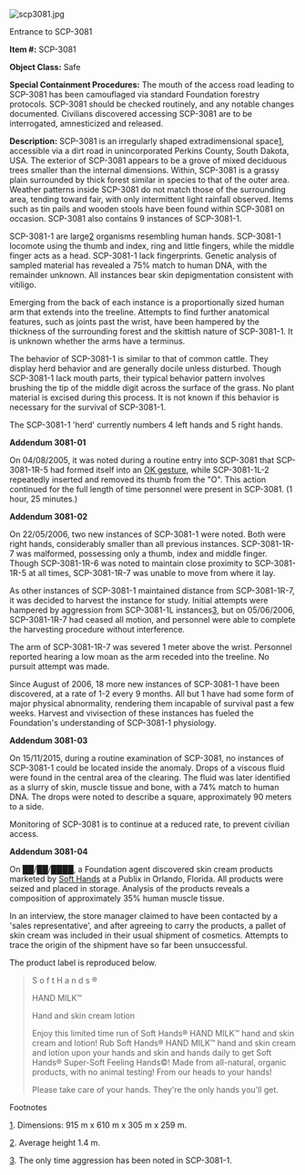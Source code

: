 ![scp3081.jpg](http://scp-wiki.wdfiles.com/local--files/scp-3081/scp3081.jpg)

Entrance to SCP-3081

**Item #:** SCP-3081

**Object Class:** Safe

**Special Containment Procedures:** The mouth of the access road leading to SCP-3081 has been camouflaged via standard Foundation forestry protocols. SCP-3081 should be checked routinely, and any notable changes documented. Civilians discovered accessing SCP-3081 are to be interrogated, amnesticized and released.

**Description:** SCP-3081 is an irregularly shaped extradimensional space[1](javascript:;), accessible via a dirt road in unincorporated Perkins County, South Dakota, USA. The exterior of SCP-3081 appears to be a grove of mixed deciduous trees smaller than the internal dimensions. Within, SCP-3081 is a grassy plain surrounded by thick forest similar in species to that of the outer area. Weather patterns inside SCP-3081 do not match those of the surrounding area, tending toward fair, with only intermittent light rainfall observed. Items such as tin pails and wooden stools have been found within SCP-3081 on occasion. SCP-3081 also contains 9 instances of SCP-3081-1.

SCP-3081-1 are large[2](javascript:;) organisms resembling human hands. SCP-3081-1 locomote using the thumb and index, ring and little fingers, while the middle finger acts as a head. SCP-3081-1 lack fingerprints. Genetic analysis of sampled material has revealed a 75% match to human DNA, with the remainder unknown. All instances bear skin depigmentation consistent with vitiligo.

Emerging from the back of each instance is a proportionally sized human arm that extends into the treeline. Attempts to find further anatomical features, such as joints past the wrist, have been hampered by the thickness of the surrounding forest and the skittish nature of SCP-3081-1. It is unknown whether the arms have a terminus.

The behavior of SCP-3081-1 is similar to that of common cattle. They display herd behavior and are generally docile unless disturbed. Though SCP-3081-1 lack mouth parts, their typical behavior pattern involves brushing the tip of the middle digit across the surface of the grass. No plant material is excised during this process. It is not known if this behavior is necessary for the survival of SCP-3081-1.

The SCP-3081-1 'herd' currently numbers 4 left hands and 5 right hands.

**Addendum 3081-01**

On 04/08/2005, it was noted during a routine entry into SCP-3081 that SCP-3081-1R-5 had formed itself into an [OK gesture](https://en.wikipedia.org/wiki/OK_(gesture)), while SCP-3081-1L-2 repeatedly inserted and removed its thumb from the "O". This action continued for the full length of time personnel were present in SCP-3081. (1 hour, 25 minutes.)

**Addendum 3081-02**

On 22/05/2006, two new instances of SCP-3081-1 were noted. Both were right hands, considerably smaller than all previous instances. SCP-3081-1R-7 was malformed, possessing only a thumb, index and middle finger. Though SCP-3081-1R-6 was noted to maintain close proximity to SCP-3081-1R-5 at all times, SCP-3081-1R-7 was unable to move from where it lay.

As other instances of SCP-3081-1 maintained distance from SCP-3081-1R-7, it was decided to harvest the instance for study. Initial attempts were hampered by aggression from SCP-3081-1L instances[3](javascript:;), but on 05/06/2006, SCP-3081-1R-7 had ceased all motion, and personnel were able to complete the harvesting procedure without interference.

The arm of SCP-3081-1R-7 was severed 1 meter above the wrist. Personnel reported hearing a low moan as the arm receded into the treeline. No pursuit attempt was made.

Since August of 2006, 18 more new instances of SCP-3081-1 have been discovered, at a rate of 1-2 every 9 months. All but 1 have had some form of major physical abnormality, rendering them incapable of survival past a few weeks. Harvest and vivisection of these instances has fueled the Foundation's understanding of SCP-3081-1 physiology.

**Addendum 3081-03**

On 15/11/2015, during a routine examination of SCP-3081, no instances of SCP-3081-1 could be located inside the anomaly. Drops of a viscous fluid were found in the central area of the clearing. The fluid was later identified as a slurry of skin, muscle tissue and bone, with a 74% match to human DNA. The drops were noted to describe a square, approximately 90 meters to a side.

Monitoring of SCP-3081 is to continue at a reduced rate, to prevent civilian access.

**Addendum 3081-04**

On ██/██/████, a Foundation agent discovered skin cream products marketed by [Soft Hands](http://www.scp-wiki.net/scp-2494) at a Publix in Orlando, Florida. All products were seized and placed in storage. Analysis of the products reveals a composition of approximately 35% human muscle tissue.

In an interview, the store manager claimed to have been contacted by a 'sales representative', and after agreeing to carry the products, a pallet of skin cream was included in their usual shipment of cosmetics. Attempts to trace the origin of the shipment have so far been unsuccessful.

The product label is reproduced below.

> S o f t H a n d s ®
> 
> HAND MILK™
> 
> Hand and skin cream lotion
> 
> Enjoy this limited time run of Soft Hands® HAND MILK™ hand and skin cream and lotion! Rub Soft Hands® HAND MILK™ hand and skin cream and lotion upon your hands and skin and hands daily to get Soft Hands® Super-Soft Feeling Hands©! Made from all-natural, organic products, with no animal testing! From our heads to your hands!
> 
> Please take care of your hands. They're the only hands you'll get.

Footnotes

[1](javascript:;). Dimensions: 915 m x 610 m x 305 m x 259 m.

[2](javascript:;). Average height 1.4 m.

[3](javascript:;). The only time aggression has been noted in SCP-3081-1.